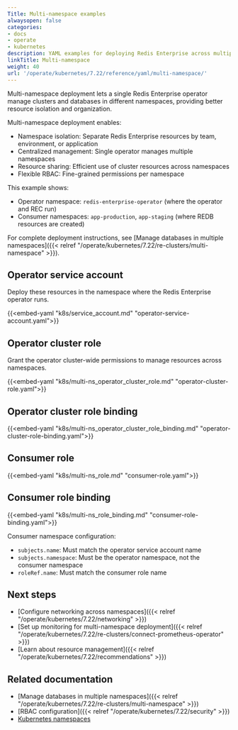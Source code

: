 ```yaml
---
Title: Multi-namespace examples
alwaysopen: false
categories:
- docs
- operate
- kubernetes
description: YAML examples for deploying Redis Enterprise across multiple Kubernetes namespaces.
linkTitle: Multi-namespace
weight: 40
url: '/operate/kubernetes/7.22/reference/yaml/multi-namespace/'
---
```


Multi-namespace deployment lets a single Redis Enterprise operator manage clusters and databases in different namespaces, providing better resource isolation and organization.

Multi-namespace deployment enables:
- Namespace isolation: Separate Redis Enterprise resources by team, environment, or application
- Centralized management: Single operator manages multiple namespaces
- Resource sharing: Efficient use of cluster resources across namespaces
- Flexible RBAC: Fine-grained permissions per namespace

This example shows:
- Operator namespace: `redis-enterprise-operator` (where the operator and REC run)
- Consumer namespaces: `app-production`, `app-staging` (where REDB resources are created)

For complete deployment instructions, see [Manage databases in multiple namespaces]({{< relref "/operate/kubernetes/7.22/re-clusters/multi-namespace" >}}).

## Operator service account

Deploy these resources in the namespace where the Redis Enterprise operator runs.

{{<embed-yaml "k8s/service_account.md" "operator-service-account.yaml">}}

## Operator cluster role

Grant the operator cluster-wide permissions to manage resources across namespaces.

{{<embed-yaml "k8s/multi-ns_operator_cluster_role.md" "operator-cluster-role.yaml">}}

## Operator cluster role binding

{{<embed-yaml "k8s/multi-ns_operator_cluster_role_binding.md" "operator-cluster-role-binding.yaml">}}

## Consumer role

{{<embed-yaml "k8s/multi-ns_role.md" "consumer-role.yaml">}}

## Consumer role binding

{{<embed-yaml "k8s/multi-ns_role_binding.md" "consumer-role-binding.yaml">}}

Consumer namespace configuration:

- `subjects.name`: Must match the operator service account name
- `subjects.namespace`: Must be the operator namespace, not the consumer namespace
- `roleRef.name`: Must match the consumer role name

## Next steps

- [Configure networking across namespaces]({{< relref "/operate/kubernetes/7.22/networking" >}})
- [Set up monitoring for multi-namespace deployment]({{< relref "/operate/kubernetes/7.22/re-clusters/connect-prometheus-operator" >}})
- [Learn about resource management]({{< relref "/operate/kubernetes/7.22/recommendations" >}})

## Related documentation

- [Manage databases in multiple namespaces]({{< relref "/operate/kubernetes/7.22/re-clusters/multi-namespace" >}})
- [RBAC configuration]({{< relref "/operate/kubernetes/7.22/security" >}})
- [Kubernetes namespaces](https://kubernetes.io/docs/concepts/overview/working-with-objects/namespaces/)
